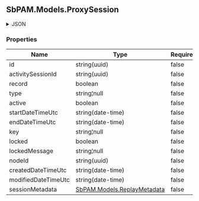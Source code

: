
<h2 id="tocS_SbPAM.Models.ProxySession">SbPAM.Models.ProxySession</h2>

<a id="schemasbpam.models.proxysession"></a>
<a id="schema_SbPAM.Models.ProxySession"></a>
<a id="tocSsbpam.models.proxysession"></a>
<a id="tocssbpam.models.proxysession"></a>

<details><summary>JSON</summary>


```json
{
  "id": "497f6eca-6276-4993-bfeb-53cbbbba6f08",
  "activitySessionId": "c1c86d56-eacf-4833-87a3-de4e9ac6a574",
  "record": true,
  "type": "string",
  "active": true,
  "startDateTimeUtc": "2019-08-24T14:15:22Z",
  "endDateTimeUtc": "2019-08-24T14:15:22Z",
  "key": "string",
  "locked": true,
  "lockedMessage": "string",
  "nodeId": "959356e3-6168-4a92-b4a5-b9d462be6177",
  "createdDateTimeUtc": "2019-08-24T14:15:22Z",
  "modifiedDateTimeUtc": "2019-08-24T14:15:22Z",
  "sessionMetadata": {
    "id": "string",
    "nid": "string",
    "size": 0,
    "startTimestamp": "2019-08-24T14:15:22Z",
    "endTimestamp": "2019-08-24T14:15:22Z",
    "recordingStartTimestamp": "2019-08-24T14:15:22Z",
    "recordingEndTimestamp": "2019-08-24T14:15:22Z",
    "records": [
      {
        "type": null,
        "timestamp": 0,
        "entries": [
          "string"
        ]
      }
    ]
  }
}

```


</details>

### Properties

|Name|Type|Required|Restrictions|Description|
|---|---|---|---|---|
|id|string(uuid)|false|none|none|
|activitySessionId|string(uuid)|false|none|none|
|record|boolean|false|none|none|
|type|string¦null|false|none|none|
|active|boolean|false|none|none|
|startDateTimeUtc|string(date-time)|false|none|none|
|endDateTimeUtc|string(date-time)|false|none|none|
|key|string¦null|false|none|none|
|locked|boolean|false|none|none|
|lockedMessage|string¦null|false|none|none|
|nodeId|string(uuid)|false|none|none|
|createdDateTimeUtc|string(date-time)|false|none|none|
|modifiedDateTimeUtc|string(date-time)|false|none|none|
|sessionMetadata|[SbPAM.Models.ReplayMetadata](../Models/sbpam.models.replaymetadata.md)|false|none|none|


